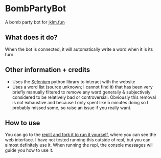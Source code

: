 # BombPartyBot
A bomb party bot for [jklm.fun](https://jklm.fun/)
## What does it do?
When the bot is connected, it will automatically write a word when it is its turn.
## Other information + credits
- Uses the [Selenium](https://pypi.org/project/selenium/) python library to interact with the website
- Uses a word list (source unknown; I cannot find it) that has been very briefly manually filtered to remove any word generally & subjectively considered to be relatively bad or controversial. Obviously this removal is not exhaustive and because I only spent like 5 minutes doing so I probably missed some, so raise an issue if you really want.
## How to use
You can go to the [replit and fork it to run it yourself](https://replit.com/@matt-man/BombPartyBot), where you can see the web interface. I have not tested running this outside of repl, but you can almost definitely use it. When running the repl, the console messages will guide you how to use it.
